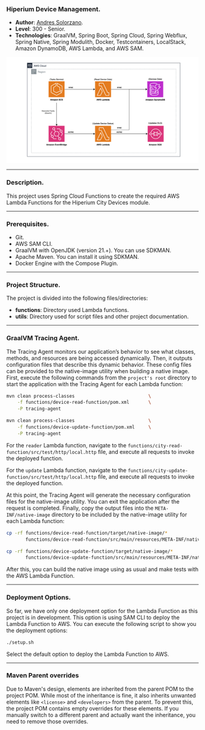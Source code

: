 ### Hiperium Device Management.

* **Author**: [Andres Solorzano](https://www.linkedin.com/in/aosolorzano/).
* **Level**: 300 - Senior.
* **Technologies**: GraalVM, Spring Boot, Spring Cloud, Spring Webflux, Spring Native, Spring Modulith, Docker, Testcontainers, LocalStack, Amazon DynamoDB, AWS Lambda, and AWS SAM.

![](utils/img/solution_architecture_diagram.png)

---
### Description.
This project uses Spring Cloud Functions to create the required AWS Lambda Functions for the Hiperium City Devices module.

---
### Prerequisites.
- Git.
- AWS SAM CLI.
- GraalVM with OpenJDK (version 21.+). You can use SDKMAN.
- Apache Maven. You can install it using SDKMAN.
- Docker Engine with the Compose Plugin.

---
### Project Structure.
The project is divided into the following files/directories:

- **functions**: Directory used Lambda functions.
- **utils**: Directory used for script files and other project documentation.


---
### GraalVM Tracing Agent.
The Tracing Agent monitors our application’s behavior to see what classes, methods, and resources are being accessed dynamically. 
Then, it outputs configuration files that describe this dynamic behavior. 
These config files can be provided to the native-image utility when building a native image.
First, execute the following commands from the `project's root` directory to start the application with the Tracing Agent 
for each Lambda function:
    
```bash
mvn clean process-classes                           \
    -f functions/device-read-function/pom.xml       \
    -P tracing-agent
```
```bash
mvn clean process-classes                           \
    -f functions/device-update-function/pom.xml     \
    -P tracing-agent
```

For the `reader` Lambda function, navigate to the `functions/city-read-function/src/test/http/local.http` file, 
and execute all requests to invoke the deployed function.

For the `update` Lambda function, navigate to the `functions/city-update-function/src/test/http/local.http` file,
and execute all requests to invoke the deployed function.

At this point, the Tracing Agent will generate the necessary configuration files for the native-image utility.
You can exit the application after the request is completed.
Finally, copy the output files into the `META-INF/native-image` directory to be included by the native-image utility
for each Lambda function:

```bash
cp -rf functions/device-read-function/target/native-image/*                         \
       functions/device-read-function/src/main/resources/META-INF/native-image
```
```bash
cp -rf functions/device-update-function/target/native-image/*                       \
       functions/device-update-function/src/main/resources/META-INF/native-image
```

After this, you can build the native image using as usual and make tests with the AWS Lambda Function.

---
### Deployment Options.
So far, we have only one deployment option for the Lambda Function as this project is in development.
This option is using SAM CLI to deploy the Lambda Function to AWS.
You can execute the following script to show you the deployment options:
```bash
./setup.sh
```

Select the default option to deploy the Lambda Function to AWS.


---
### Maven Parent overrides

Due to Maven's design, elements are inherited from the parent POM to the project POM.
While most of the inheritance is fine, it also inherits unwanted elements like `<license>` and `<developers>` from the parent.
To prevent this, the project POM contains empty overrides for these elements.
If you manually switch to a different parent and actually want the inheritance, you need to remove those overrides.
